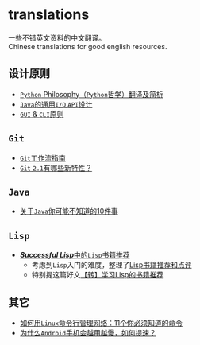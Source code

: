 translations
=======================

一些不错英文资料的中文翻译。  
Chinese translations for good english resources.

设计原则
------------------

- [`Python` Philosophy（`Python`哲学）翻译及简析](python-philosophy/)
- [`Java`的通用`I/O` `API`设计](generic-io-api-in-java-and-api-design/)
- [`GUI` & `CLI`原则](gui-and-cli-principles/)

`Git`
------------------

- [`Git`工作流指南](git-workflows-and-tutorials/)
- [`Git` `2.1`有哪些新特性？](whats-new-git-2-1/)

`Java`
------------------

- [关于`Java`你可能不知道的10件事](10-things-you-didnt-know-about-java/)

`Lisp`
------------------

- [***Successful Lisp***中的`Lisp`书籍推荐](recommend-lisp-books/suggestions4further-reading-in-successful-lisp.md)
    - 考虑到`Lisp`入门的难度，整理了[Lisp书籍推荐和点评](recommend-lisp-books/)  
    - 特别提这篇好文[【转】学习Lisp的书籍推荐](recommend-lisp-books/recommend-lisp-books.md)

其它
------------------

- [如何用`Linux`命令行管理网络：11个你必须知道的命令](how-to-work-with-network-from-linux-terminal/)
- [为什么`Android`手机会越用越慢，如何提速？](why-android-phones-slow-down-over-time-and-how-to-speed-them-up/)

